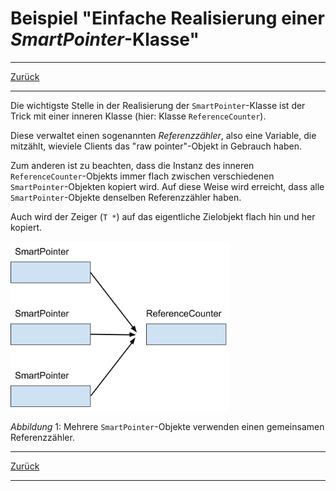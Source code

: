 # Beispiel "Einfache Realisierung einer *SmartPointer*-Klasse"


---

[Zurück](../../../Readme.md)

---

Die wichtigste Stelle in der Realisierung der `SmartPointer`-Klasse ist der Trick mit einer inneren Klasse (hier: Klasse `ReferenceCounter`).

Diese verwaltet einen sogenannten *Referenzzähler*, also eine Variable, die mitzählt, wieviele Clients das "raw pointer"-Objekt in Gebrauch haben.

Zum anderen ist zu beachten, dass die Instanz des inneren `ReferenceCounter`-Objekts immer flach zwischen verschiedenen `SmartPointer`-Objekten
kopiert wird. Auf diese Weise wird erreicht, dass alle `SmartPointer`-Objekte denselben Referenzzähler haben.

Auch wird der Zeiger (`T *`) auf das eigentliche Zielobjekt flach hin und her kopiert. 

<img src="cpp_smart_pointer.png" width="350">

*Abbildung* 1: Mehrere `SmartPointer`-Objekte verwenden einen gemeinsamen Referenzzähler.

---

[Zurück](../../../Readme.md)

---
